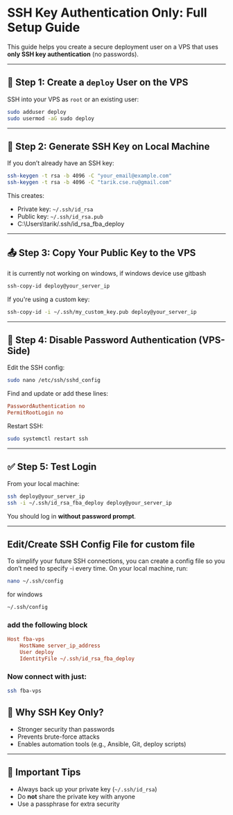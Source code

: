# SSH Key Authentication Only: Full Setup Guide

This guide helps you create a secure deployment user on a VPS that uses **only SSH key authentication** (no passwords).

---

## 🔧 Step 1: Create a `deploy` User on the VPS

SSH into your VPS as `root` or an existing user:

```bash
sudo adduser deploy
sudo usermod -aG sudo deploy
```

---

## 🔑 Step 2: Generate SSH Key on Local Machine

If you don’t already have an SSH key:

```bash
ssh-keygen -t rsa -b 4096 -C "your_email@example.com"
ssh-keygen -t rsa -b 4096 -C "tarik.cse.ru@gmail.com"
```

This creates:
- Private key: `~/.ssh/id_rsa`
- Public key: `~/.ssh/id_rsa.pub`
- C:\Users\tarik/.ssh/id_rsa_fba_deploy

---

## 📤 Step 3: Copy Your Public Key to the VPS
it is currently not working on windows,
if windows device use gitbash
```bash
ssh-copy-id deploy@your_server_ip
```

If you're using a custom key:

```bash
ssh-copy-id -i ~/.ssh/my_custom_key.pub deploy@your_server_ip
```

---

## 🔐 Step 4: Disable Password Authentication (VPS-Side)

Edit the SSH config:

```bash
sudo nano /etc/ssh/sshd_config
```

Find and update or add these lines:

```conf
PasswordAuthentication no
PermitRootLogin no
```

Restart SSH:

```bash
sudo systemctl restart ssh
```

---

## ✅ Step 5: Test Login

From your local machine:


```bash
ssh deploy@your_server_ip
ssh -i ~/.ssh/id_rsa_fba_deploy deploy@your_server_ip
```

You should log in **without password prompt**.

---
## Edit/Create SSH Config File for custom file
To simplify your future SSH connections, you can create a config file so you don’t need to specify -i every time.
On your local machine, run:
```bash
nano ~/.ssh/config
```
for windows
```bash
~/.ssh/config

```
### add the following block
```ini
Host fba-vps
    HostName server_ip_address
    User deploy
    IdentityFile ~/.ssh/id_rsa_fba_deploy
```
### Now connect with just:
```bash
ssh fba-vps
```

## 🧠 Why SSH Key Only?

- Stronger security than passwords
- Prevents brute-force attacks
- Enables automation tools (e.g., Ansible, Git, deploy scripts)

---

## 🚨 Important Tips

- Always back up your private key (`~/.ssh/id_rsa`)
- Do **not** share the private key with anyone
- Use a passphrase for extra security